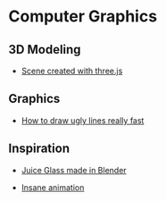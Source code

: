 # Computer Graphics

## 3D Modeling

- [Scene created with three.js](https://my-room-in-3d.vercel.app/)

## Graphics

- [How to draw ugly lines really fast](https://cohost.org/tomforsyth/post/648716-how-to-draw-ugly-lin)

## Inspiration

- [Juice Glass made in Blender](https://www.reddit.com/r/blender/comments/lpdr6q/so_i_was_only_given_7_predetermined_colors_to/?utm_medium=android_app&utm_source=share)

- [Insane animation](https://twitter.com/King_Sukunaaa/status/1586026664211152897?t=BJ1VP1-1iOOH8lUlXsuiRg&s=35)